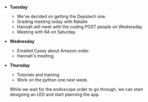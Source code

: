 * **Tuesday**
  - We've decided on getting the Depstech one.  
  - Grading meeting today with Natalie
  - Hannah will meet with the coding POST people on Wednesday
  - Meeting with RA on Saturday.
* **Wednesday**
  - Emailed Casey about Amazon order.
  - Hannah's meeting.
* **Thursday**
  - Tutorials and training.
  - Work on the python one next week.
  
  
  
  While we wait for the endoscope order to go through, 
  we can start designing an LED and start planning the app.
